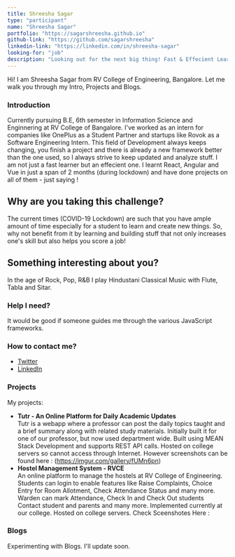 ```yaml
---
title: Shreesha Sagar
type: "participant"
name: "Shreesha Sagar"
portfolio: "https://sagarshreesha.github.io"
github-link: "https://github.com/sagarshreesha"
linkedin-link: "https://linkedin.com/in/shreesha-sagar"
looking-for: "job"
description: "Looking out for the next big thing! Fast & Effecient Learner"
---
```


Hi! I am Shreesha Sagar from RV College of Engineering, Bangalore. Let me walk you through my Intro, Projects and Blogs.

### Introduction

Currently pursuing B.E, 6th semester in Information Science and Enginnering at RV College of Bangalore. I've worked as an intern for companies like OnePlus as a Student Partner and startups like Rovok as a Software Engineering Intern. This field of Development always keeps changing, you finish a project and there is already a new framework better than the one used, so I always strive to keep updated and analyze stuff. I am not just a fast learner but an effecient one. I learnt React, Angular and Vue in just a span of 2 months (during lockdown) and have done projects on all of them - just saying !

## Why are you taking this challenge?

The current times (COVID-19 Lockdown) are such that you have ample amount of time especially for a student to learn and create new things. So, why not benefit from it by learning and building stuff that not only increases one's skill but also helps you score a job! 

## Something interesting about you?

In the age of Rock, Pop, R&B I play Hindustani Classical Music with Flute, Tabla and Sitar.

### Help I need?

It would be good if someone guides me through the various JavaScript frameworks.

### How to contact me?

- [Twitter](https://twitter.com/shreeshasagar)
- [LinkedIn](https://linkedin.com/in/shreesha-sagar)

### Projects

My projects:
- **Tutr - An Online Platform for Daily Academic Updates**  
    Tutr is a webapp where a professor can post the daily topics taught and a brief summary along with related study materials. Initially built it for one of our professor, but now used department wide.
    Built using MEAN Stack Development and supports REST API calls.
    Hosted on college servers so cannot access through Internet. However screenshots can be found here : (https://imgur.com/gallery/fUMn6pn)
- **Hostel Management System - RVCE**  
    An online platform to manage the hostels at RV College of Engineering. Students can login to enable features like Raise Complaints, Choice Entry for Room Allotment, Check Attendance Status and many more. Warden can mark Attendance, Check In and Check Out students Contact student and parents and many more. Implemented currently at our college. Hosted on college servers.
    Check Sceenshotes Here : 

### Blogs

Experimenting with Blogs. I'll update soon.

